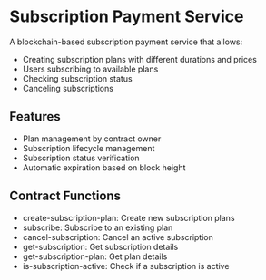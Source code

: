 # Subscription Payment Service

A blockchain-based subscription payment service that allows:

- Creating subscription plans with different durations and prices
- Users subscribing to available plans
- Checking subscription status
- Canceling subscriptions

## Features

- Plan management by contract owner
- Subscription lifecycle management
- Subscription status verification
- Automatic expiration based on block height

## Contract Functions

- create-subscription-plan: Create new subscription plans
- subscribe: Subscribe to an existing plan
- cancel-subscription: Cancel an active subscription
- get-subscription: Get subscription details
- get-subscription-plan: Get plan details
- is-subscription-active: Check if a subscription is active
